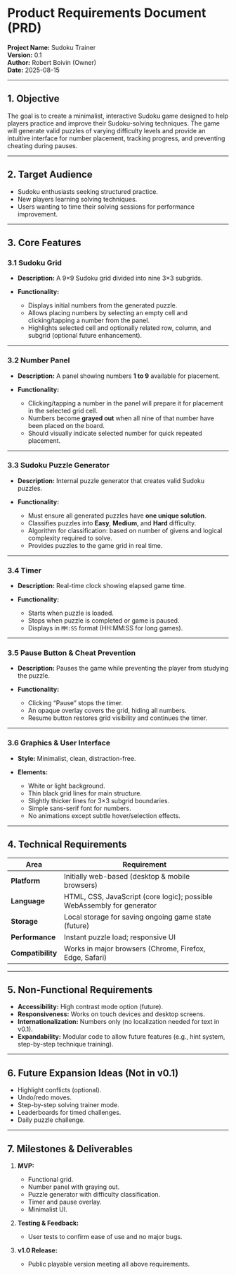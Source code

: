 # Product Requirements Document (PRD)

**Project Name:** Sudoku Trainer  
**Version:** 0.1  
**Author:** Robert Boivin (Owner)  
**Date:** 2025-08-15  

---

## 1. Objective

The goal is to create a minimalist, interactive Sudoku game designed to help players practice and improve their Sudoku-solving techniques. The game will generate valid puzzles of varying difficulty levels and provide an intuitive interface for number placement, tracking progress, and preventing cheating during pauses.

---

## 2. Target Audience

* Sudoku enthusiasts seeking structured practice.
* New players learning solving techniques.
* Users wanting to time their solving sessions for performance improvement.

---

## 3. Core Features

### 3.1 Sudoku Grid

* **Description:** A 9×9 Sudoku grid divided into nine 3×3 subgrids.
* **Functionality:**

  * Displays initial numbers from the generated puzzle.
  * Allows placing numbers by selecting an empty cell and clicking/tapping a number from the panel.
  * Highlights selected cell and optionally related row, column, and subgrid (optional future enhancement).

---

### 3.2 Number Panel

* **Description:** A panel showing numbers **1 to 9** available for placement.
* **Functionality:**

  * Clicking/tapping a number in the panel will prepare it for placement in the selected grid cell.
  * Numbers become **grayed out** when all nine of that number have been placed on the board.
  * Should visually indicate selected number for quick repeated placement.

---

### 3.3 Sudoku Puzzle Generator

* **Description:** Internal puzzle generator that creates valid Sudoku puzzles.
* **Functionality:**

  * Must ensure all generated puzzles have **one unique solution**.
  * Classifies puzzles into **Easy**, **Medium**, and **Hard** difficulty.
  * Algorithm for classification: based on number of givens and logical complexity required to solve.
  * Provides puzzles to the game grid in real time.

---

### 3.4 Timer

* **Description:** Real-time clock showing elapsed game time.
* **Functionality:**

  * Starts when puzzle is loaded.
  * Stops when puzzle is completed or game is paused.
  * Displays in `MM:SS` format (HH\:MM\:SS for long games).

---

### 3.5 Pause Button & Cheat Prevention

* **Description:** Pauses the game while preventing the player from studying the puzzle.
* **Functionality:**

  * Clicking “Pause” stops the timer.
  * An opaque overlay covers the grid, hiding all numbers.
  * Resume button restores grid visibility and continues the timer.

---

### 3.6 Graphics & User Interface

* **Style:** Minimalist, clean, distraction-free.
* **Elements:**

  * White or light background.
  * Thin black grid lines for main structure.
  * Slightly thicker lines for 3×3 subgrid boundaries.
  * Simple sans-serif font for numbers.
  * No animations except subtle hover/selection effects.

---

## 4. Technical Requirements

| Area              | Requirement                                                            |
| ----------------- | ---------------------------------------------------------------------- |
| **Platform**      | Initially web-based (desktop & mobile browsers)                        |
| **Language**      | HTML, CSS, JavaScript (core logic); possible WebAssembly for generator |
| **Storage**       | Local storage for saving ongoing game state (future)                   |
| **Performance**   | Instant puzzle load; responsive UI                                     |
| **Compatibility** | Works in major browsers (Chrome, Firefox, Edge, Safari)                |

---

## 5. Non-Functional Requirements

* **Accessibility:** High contrast mode option (future).
* **Responsiveness:** Works on touch devices and desktop screens.
* **Internationalization:** Numbers only (no localization needed for text in v0.1).
* **Expandability:** Modular code to allow future features (e.g., hint system, step-by-step technique training).

---

## 6. Future Expansion Ideas (Not in v0.1)

* Highlight conflicts (optional).
* Undo/redo moves.
* Step-by-step solving trainer mode.
* Leaderboards for timed challenges.
* Daily puzzle challenge.

---

## 7. Milestones & Deliverables

1. **MVP:**

   * Functional grid.
   * Number panel with graying out.
   * Puzzle generator with difficulty classification.
   * Timer and pause overlay.
   * Minimalist UI.

2. **Testing & Feedback:**

   * User tests to confirm ease of use and no major bugs.

3. **v1.0 Release:**

   * Public playable version meeting all above requirements.


